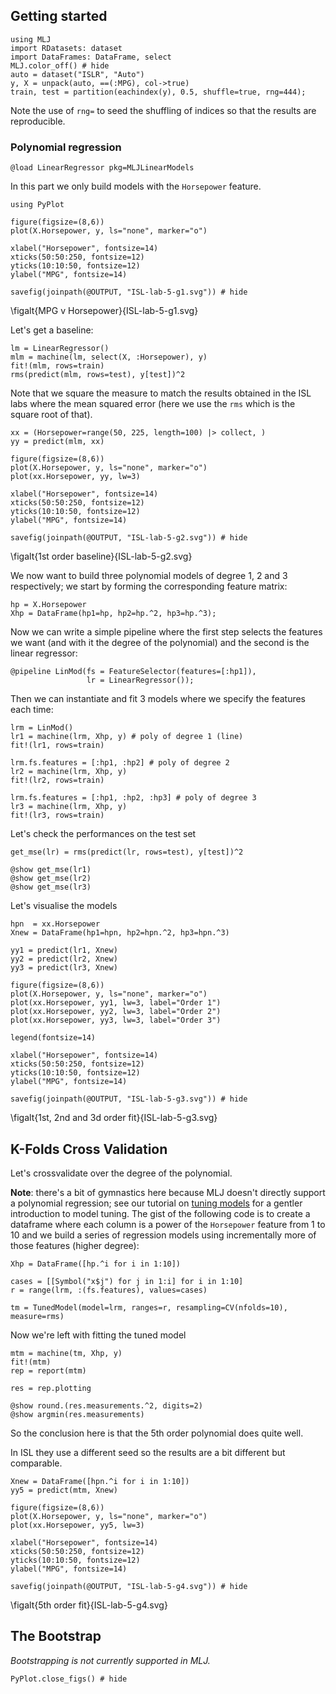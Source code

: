 <!--This file was generated, do not modify it.-->
## Getting started

```julia:ex1
using MLJ
import RDatasets: dataset
import DataFrames: DataFrame, select
MLJ.color_off() # hide
auto = dataset("ISLR", "Auto")
y, X = unpack(auto, ==(:MPG), col->true)
train, test = partition(eachindex(y), 0.5, shuffle=true, rng=444);
```

Note the use of `rng=` to seed the shuffling of indices so that the results are reproducible.

### Polynomial regression

```julia:ex2
@load LinearRegressor pkg=MLJLinearModels
```

In this part we only build models with the `Horsepower` feature.

```julia:ex3
using PyPlot

figure(figsize=(8,6))
plot(X.Horsepower, y, ls="none", marker="o")

xlabel("Horsepower", fontsize=14)
xticks(50:50:250, fontsize=12)
yticks(10:10:50, fontsize=12)
ylabel("MPG", fontsize=14)

savefig(joinpath(@OUTPUT, "ISL-lab-5-g1.svg")) # hide
```

\figalt{MPG v Horsepower}{ISL-lab-5-g1.svg}

Let's get a baseline:

```julia:ex4
lm = LinearRegressor()
mlm = machine(lm, select(X, :Horsepower), y)
fit!(mlm, rows=train)
rms(predict(mlm, rows=test), y[test])^2
```

Note that we square the measure to  match the results obtained in the ISL labs where the mean squared error (here we use the `rms` which is the square root of that).

```julia:ex5
xx = (Horsepower=range(50, 225, length=100) |> collect, )
yy = predict(mlm, xx)

figure(figsize=(8,6))
plot(X.Horsepower, y, ls="none", marker="o")
plot(xx.Horsepower, yy, lw=3)

xlabel("Horsepower", fontsize=14)
xticks(50:50:250, fontsize=12)
yticks(10:10:50, fontsize=12)
ylabel("MPG", fontsize=14)

savefig(joinpath(@OUTPUT, "ISL-lab-5-g2.svg")) # hide
```

\figalt{1st order baseline}{ISL-lab-5-g2.svg}

We now want to build three polynomial models of degree 1, 2 and 3 respectively; we start by forming the corresponding feature matrix:

```julia:ex6
hp = X.Horsepower
Xhp = DataFrame(hp1=hp, hp2=hp.^2, hp3=hp.^3);
```

Now we  can write a simple pipeline where the first step selects the features we want (and with it the degree of the polynomial) and the second is the linear regressor:

```julia:ex7
@pipeline LinMod(fs = FeatureSelector(features=[:hp1]),
                 lr = LinearRegressor());
```

Then we can  instantiate and fit 3 models where we specify the features each time:

```julia:ex8
lrm = LinMod()
lr1 = machine(lrm, Xhp, y) # poly of degree 1 (line)
fit!(lr1, rows=train)

lrm.fs.features = [:hp1, :hp2] # poly of degree 2
lr2 = machine(lrm, Xhp, y)
fit!(lr2, rows=train)

lrm.fs.features = [:hp1, :hp2, :hp3] # poly of degree 3
lr3 = machine(lrm, Xhp, y)
fit!(lr3, rows=train)
```

Let's check the performances on the test set

```julia:ex9
get_mse(lr) = rms(predict(lr, rows=test), y[test])^2

@show get_mse(lr1)
@show get_mse(lr2)
@show get_mse(lr3)
```

Let's visualise the models

```julia:ex10
hpn  = xx.Horsepower
Xnew = DataFrame(hp1=hpn, hp2=hpn.^2, hp3=hpn.^3)

yy1 = predict(lr1, Xnew)
yy2 = predict(lr2, Xnew)
yy3 = predict(lr3, Xnew)

figure(figsize=(8,6))
plot(X.Horsepower, y, ls="none", marker="o")
plot(xx.Horsepower, yy1, lw=3, label="Order 1")
plot(xx.Horsepower, yy2, lw=3, label="Order 2")
plot(xx.Horsepower, yy3, lw=3, label="Order 3")

legend(fontsize=14)

xlabel("Horsepower", fontsize=14)
xticks(50:50:250, fontsize=12)
yticks(10:10:50, fontsize=12)
ylabel("MPG", fontsize=14)

savefig(joinpath(@OUTPUT, "ISL-lab-5-g3.svg")) # hide
```

\figalt{1st, 2nd and 3d order fit}{ISL-lab-5-g3.svg}

## K-Folds Cross Validation

Let's crossvalidate over the degree of the  polynomial.

**Note**: there's a  bit of gymnastics here because MLJ doesn't directly support a polynomial regression; see our tutorial on [tuning models](/getting-started/model-tuning/) for a gentler introduction to model tuning.
The gist of the following code is to create a dataframe where each column is a power of the `Horsepower` feature from 1 to 10 and we build a series of regression models using incrementally more of those features (higher degree):

```julia:ex11
Xhp = DataFrame([hp.^i for i in 1:10])

cases = [[Symbol("x$j") for j in 1:i] for i in 1:10]
r = range(lrm, :(fs.features), values=cases)

tm = TunedModel(model=lrm, ranges=r, resampling=CV(nfolds=10), measure=rms)
```

Now we're left with fitting the tuned model

```julia:ex12
mtm = machine(tm, Xhp, y)
fit!(mtm)
rep = report(mtm)

res = rep.plotting

@show round.(res.measurements.^2, digits=2)
@show argmin(res.measurements)
```

So the conclusion here is that the 5th order polynomial does quite well.

In ISL they use a different seed so the results are a bit different but comparable.

```julia:ex13
Xnew = DataFrame([hpn.^i for i in 1:10])
yy5 = predict(mtm, Xnew)

figure(figsize=(8,6))
plot(X.Horsepower, y, ls="none", marker="o")
plot(xx.Horsepower, yy5, lw=3)

xlabel("Horsepower", fontsize=14)
xticks(50:50:250, fontsize=12)
yticks(10:10:50, fontsize=12)
ylabel("MPG", fontsize=14)

savefig(joinpath(@OUTPUT, "ISL-lab-5-g4.svg")) # hide
```

\figalt{5th order fit}{ISL-lab-5-g4.svg}

## The Bootstrap

_Bootstrapping is not currently supported in MLJ._

```julia:ex14
PyPlot.close_figs() # hide
```

